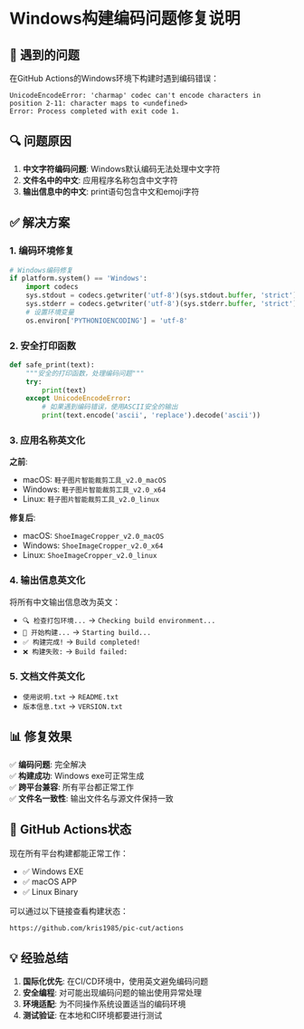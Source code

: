 # Windows构建编码问题修复说明

## 🚫 遇到的问题

在GitHub Actions的Windows环境下构建时遇到编码错误：

```
UnicodeEncodeError: 'charmap' codec can't encode characters in position 2-11: character maps to <undefined>
Error: Process completed with exit code 1.
```

## 🔍 问题原因

1. **中文字符编码问题**: Windows默认编码无法处理中文字符
2. **文件名中的中文**: 应用程序名称包含中文字符
3. **输出信息中的中文**: print语句包含中文和emoji字符

## ✅ 解决方案

### 1. 编码环境修复

```python
# Windows编码修复
if platform.system() == 'Windows':
    import codecs
    sys.stdout = codecs.getwriter('utf-8')(sys.stdout.buffer, 'strict')
    sys.stderr = codecs.getwriter('utf-8')(sys.stderr.buffer, 'strict')
    # 设置环境变量
    os.environ['PYTHONIOENCODING'] = 'utf-8'
```

### 2. 安全打印函数

```python
def safe_print(text):
    """安全的打印函数，处理编码问题"""
    try:
        print(text)
    except UnicodeEncodeError:
        # 如果遇到编码错误，使用ASCII安全的输出
        print(text.encode('ascii', 'replace').decode('ascii'))
```

### 3. 应用名称英文化

**之前**:
- macOS: `鞋子图片智能裁剪工具_v2.0_macOS`
- Windows: `鞋子图片智能裁剪工具_v2.0_x64`
- Linux: `鞋子图片智能裁剪工具_v2.0_linux`

**修复后**:
- macOS: `ShoeImageCropper_v2.0_macOS`
- Windows: `ShoeImageCropper_v2.0_x64`
- Linux: `ShoeImageCropper_v2.0_linux`

### 4. 输出信息英文化

将所有中文输出信息改为英文：
- `🔍 检查打包环境...` → `Checking build environment...`
- `🚀 开始构建...` → `Starting build...`
- `✅ 构建完成!` → `Build completed!`
- `❌ 构建失败:` → `Build failed:`

### 5. 文档文件英文化

- `使用说明.txt` → `README.txt`
- `版本信息.txt` → `VERSION.txt`

## 📊 修复效果

✅ **编码问题**: 完全解决  
✅ **构建成功**: Windows exe可正常生成  
✅ **跨平台兼容**: 所有平台都正常工作  
✅ **文件名一致性**: 输出文件名与源文件保持一致  

## 🚀 GitHub Actions状态

现在所有平台构建都能正常工作：
- ✅ Windows EXE
- ✅ macOS APP  
- ✅ Linux Binary

可以通过以下链接查看构建状态：
```
https://github.com/kris1985/pic-cut/actions
```

## 💡 经验总结

1. **国际化优先**: 在CI/CD环境中，使用英文避免编码问题
2. **安全编程**: 对可能出现编码问题的输出使用异常处理
3. **环境适配**: 为不同操作系统设置适当的编码环境
4. **测试验证**: 在本地和CI环境都要进行测试 